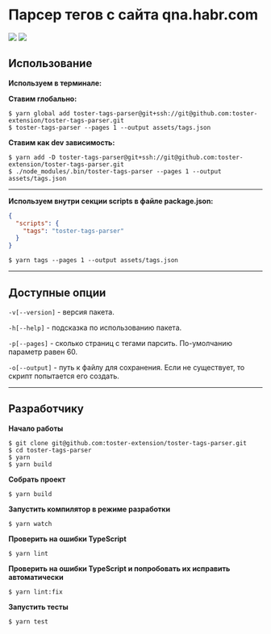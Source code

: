 # Парсер тегов с сайта qna.habr.com

[![](https://travis-ci.com/toster-extension/toster-tags-parser.svg?token=VFf9QrVVyiw8FmrinqqQ&branch=master)](https://travis-ci.com/toster-extension/toster-tags-parser)
![](https://img.shields.io/david/toster-extension/toster-tags-parser.svg)


## Использование

**Используем в терминале:**

**Ставим глобально:**

```shell
$ yarn global add toster-tags-parser@git+ssh://git@github.com:toster-extension/toster-tags-parser.git
$ toster-tags-parser --pages 1 --output assets/tags.json
```

**Ставим как dev зависимость:**

```shell
$ yarn add -D toster-tags-parser@git+ssh://git@github.com:toster-extension/toster-tags-parser.git
$ ./node_modules/.bin/toster-tags-parser --pages 1 --output assets/tags.json
```

- - -

**Используем внутри секции scripts в файле package.json:**

```json
{
  "scripts": {
    "tags": "toster-tags-parser"
  }
}
```

```shell
$ yarn tags --pages 1 --output assets/tags.json
```

- - -

## Доступные опции

`-v[--version]` - версия пакета.

`-h[--help]` - подсказка по использованию пакета.

`-p[--pages]` - сколько страниц с тегами парсить. По-умолчанию параметр равен 60.

`-o[--output]` - путь к файлу для сохранения. Если не существует, то скрипт попытается его создать.

- - -

## Разработчику

**Начало работы**

```shell
$ git clone git@github.com:toster-extension/toster-tags-parser.git
$ cd toster-tags-parser
$ yarn
$ yarn build
```

**Собрать проект**

```shell
$ yarn build
```

**Запустить компилятор в режиме разработки**

```shell
$ yarn watch
```

**Проверить на ошибки TypeScript**

```shell
$ yarn lint
```

**Проверить на ошибки TypeScript и попробовать их исправить автоматически**

```shell
$ yarn lint:fix
```

**Запустить тесты**

```shell
$ yarn test
```
